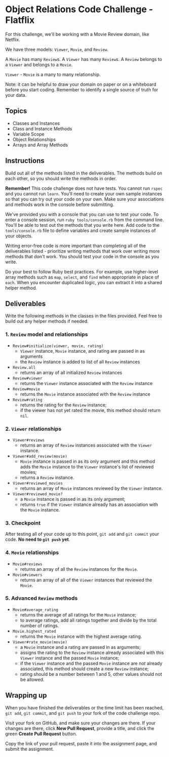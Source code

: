 # Object Relations Code Challenge - Flatflix

For this challenge, we'll be working with a Movie Review domain, like Netflix.

We have three models: `Viewer`, `Movie`, and `Review`.

A `Movie` has many `Review`s. A `Viewer` has many `Review`s. A `Review` belongs to a `Viewer` and belongs to a `Movie`.

`Viewer` - `Movie` is a many to many relationship.

Note: it can be helpful to draw your domain on paper or on a whiteboard before you start coding. Remember to identify a single source of truth for your data.

## Topics

- Classes and Instances
- Class and Instance Methods
- Variable Scope
- Object Relationships
- Arrays and Array Methods

## Instructions

Build out all of the methods listed in the deliverables. The methods build on each other, so you should write the methods in order.

**Remember!** This code challenge does not have tests. You cannot run `rspec` and you cannot run `learn`. You'll need to create your own sample instances so that you can try out your code on your own. Make sure your associations and methods work in the console before submitting.

We've provided you with a console that you can use to test your code. To enter a console session, run `ruby tools/console.rb` from the command line. You'll be able to test out the methods that you write here. Add code to the `tools/console.rb` file to define variables and create sample instances of your objects.

Writing error-free code is more important than completing all of the deliverables listed - prioritize writing methods that work over writing more methods that don't work. You should test your code in the console as you write.

Do your best to follow Ruby best practices. For example, use higher-level array methods such as `map`, `select`, and `find` when appropriate in place of `each`. When you encounter duplicated logic, you can extract it into a shared helper method.

## Deliverables

Write the following methods in the classes in the files provided. Feel free to build out any helper methods if needed.

### 1. `Review` model and relationships

- `Review#initialize(viewer, movie, rating)`
  - `Viewer` instance, `Movie` instance, and rating are passed in as arguments
  - the `Review` instance is added to list of all `Review` instances
- `Review.all`
  - returns an array of all initialized `Review` instances
- `Review#viewer`
  - returns the `Viewer` instance associated with the `Review` instance
- `Review#movie`
  - returns the `Movie` instance associated with the `Review` instance
- `Review#rating`
  - returns the rating for the `Review` instance;
  - if the viewer has not yet rated the movie, this method should return `nil`.

### 2. `Viewer` relationships

- `Viewer#reviews`
  - returns an array of `Review` instances associated with the `Viewer` instance.
- `Viewer#add_review(movie)`
  - `Movie` instance is passed in as its only argument and this method adds the `Movie` instance to the `Viewer` instance's list of reviewed movies;
  - returns a `Review` instance.
- `Viewer#reviewed_movies`
  - returns an array of `Movie` instances reviewed by the `Viewer` instance.
- `Viewer#reviewed_movie?`
  - a `Movie` instance is passed in as its only argument;
  - returns `true` if the `Viewer` instance already has an association with the `Movie` instance.

### 3. Checkpoint

After testing all of your code up to this point, `git add` and `git commit` your code. **No need to `git push` yet**.

### 4. `Movie` relationships

- `Movie#reviews`
  - returns an array of all the `Review` instances for the `Movie`.
- `Movie#viewers`
  - returns an array of all of the `Viewer` instances that reviewed the `Movie`.

### 5. Advanced `Review` methods

- `Movie#average_rating`
  - returns the average of all ratings for the `Movie` instance;
  - to average ratings, add all ratings together and divide by the total number of ratings.
- `Movie.highest_rated`
  - returns the `Movie` instance with the highest average rating.
- `Viewer#rate_movie(movie)`
  - a `Movie` instance and a rating are passed in as arguments;
  - assigns the rating to the `Review` instance already associated with this `Viewer` instance and the passed `Movie` instance;
  - if the `Viewer` instance and the passed `Movie` instance are _not_ already associated, this method should create a new `Review` instance;
  - rating should be a number between 1 and 5, other values should not be allowed.

## Wrapping up

When you have finished the deliverables or the time limit has been reached, `git add`, `git commit`, and `git push` to your fork of the code challenge repo.

Visit your fork on GitHub, and make sure your changes are there. If your changes are there, click **New Pull Request**, provide a title, and click the green **Create Pull Request** button.

Copy the link of your pull request, paste it into the assignment page, and submit the assignment.

